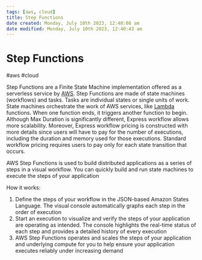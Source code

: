 ```yaml
---
tags: [aws, cloud]
title: Step Functions
date created: Monday, July 10th 2023, 12:40:08 am
date modified: Monday, July 10th 2023, 12:40:43 am
---
```

# Step Functions
#aws #cloud 

Step Functions are a Finite State Machine implementation offered as a serverless service by [AWS](Cloud%20Computing/AWS/AWS.md). Step Functions are made of state machines (workflows) and tasks. Tasks are individual states or single units of work. State machines orchestrate the work of AWS services, like [Lambda](Cloud%20Computing/AWS/Compute/Lambda.md) functions. When one function ends, it triggers another function to begin. Although Max Duration is significantly different, Express workflow allows more scalability. Moreover, Express workflow pricing is constructed with more details since users will have to pay for the number of executions, including the duration and memory used for those executions. Standard workflow pricing requires users to pay only for each state transition that occurs.

AWS Step Functions is used to build distributed applications as a series of steps in a visual workflow.
You can quickly build and run state machines to execute the steps of your application

How it works:
1. Define the steps of your workflow in the JSON-based Amazon States Language. The visual console automatically graphs each step in the order of execution
2. Start an execution to visualize and verify the steps of your application are operating as intended. The console highlights the real-time status of each step and provides a detailed history of every execution
3. AWS Step Functions operates and scales the steps of your application and underlying compute for you to help ensure your application executes reliably under increasing demand



